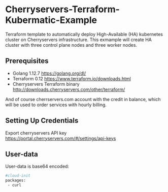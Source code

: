 # Cherryservers-Terraform-Kubermatic-Example
Terraform template to automatically deploy High-Available (HA) kubernetes cluster on Cherryservers infrastructure. 
This exmample will create HA cluster with three control plane nodes and three worker nodes.

## Prerequisites
- Golang 1.12.7 https://golang.org/dl/
- Terraform 0.12 https://www.terraform.io/downloads.html
- Cherryservers Terraform binary http://downloads.cherryservers.com/other/terraform/

And of course cherrservers.com account with the credit in balance, which will be used to order services with hourly billing. 

## Setting Up Credentials
Export cherryservers API key 
https://portal.cherryservers.com/#/settings/api-keys

## User-data
User-data is base64 encoded:

```sh
#cloud-init
packages:
 - curl
```

